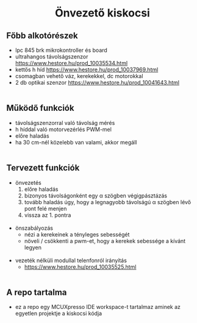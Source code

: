 # <p style="text-align: center;"> Önvezető kiskocsi </p>

## Főbb alkotórészek

* lpc 845 brk mikrokontroller és board
* ultrahangos távolságszenzor https://www.hestore.hu/prod_10035534.html
* kettős h híd https://www.hestore.hu/prod_10037969.html
* csomagban vehető váz, kerekekkel, dc motorokkal
* 2 db optikai szenzor https://www.hestore.hu/prod_10041643.html
<br><br>

## Működő funkciók
* távolságszenzorral való távolság mérés
* h híddal való motorvezérlés PWM-mel
* előre haladás
* ha 30 cm-nél közelebb van valami, akkor megáll
<br><br>

## Tervezett funkciók
* önvezetés
	1. előre haladás
	2. bizonyos távolságonként egy α szögben végigpásztázás
	3. tovább haladás úgy, hogy a legnagyobb távolságú α szögben lévő pont felé menjen
	4. vissza az 1. pontra
<br><br>
* önszabályozás
	* nézi a kerekeinek a tényleges sebességét
	* növeli / csökkenti a pwm-et, hogy a kerekek sebessége a kívánt legyen
<br><br>
* vezeték nélküli modullal telenfonról irányítás
	* https://www.hestore.hu/prod_10035525.html
<br><br>

## A repo tartalma
* ez a repo egy MCUXpresso IDE workspace-t tartalmaz aminek az egyetlen projektje a kiskocsi kódja